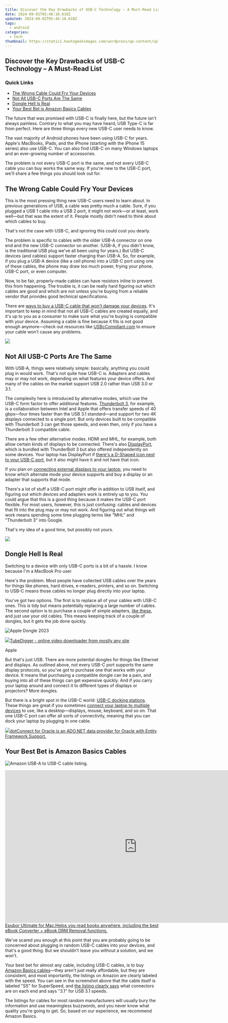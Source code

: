 ```yaml
---
title: Discover the Key Drawbacks of USB-C Technology – A Must-Read List
date: 2024-09-01T05:46:10.610Z
updated: 2024-09-02T05:46:10.610Z
tags:
  - android
categories:
  - tech
thumbnail: https://static1.howtogeekimages.com/wordpress/wp-content/uploads/2023/09/assorted-usb-cables-1.jpg
---
```


## Discover the Key Drawbacks of USB-C Technology – A Must-Read List

### Quick Links

* [The Wrong Cable Could Fry Your Devices](https://vp-tips.techidaily.com/new-in-2024-expert-strategies-for-effective-online-image-trimming/)
* [Not All USB-C Ports Are The Same](https://fox-links.techidaily.com/2024-approved-transform-your-smartphone-photography-with-iphones-hdr/)
* [Dongle Hell Is Real](https://screen-sharing-recording.techidaily.com/new-scoutingcameras-more-than-just-mycam/)
* [Your Best Bet is Amazon Basics Cables](https://youtube-help.techidaily.com/in-2024-transform-your-youtube-sign-up-rate-learn-anime-subscribe-buttons-in-filmora/)

 The future that was promised with USB-C is finally here, but the future isn't always painless. Contrary to what you may have heard, USB Type-C is far from perfect. Here are three things every new USB-C user needs to know.

 The vast majority of Android phones have been using USB-C for years. Apple's MacBooks, iPads, and the iPhone (starting with the iPhone 15 series) also use USB-C. You can also find USB-C on many Windows laptops and an ever-growing number of accessories.

 The problem is not every USB-C port is the same, and not every USB-C cable you can buy works the same way. If you're new to the USB-C port, we'll share a few things you should look out for.

##  The Wrong Cable Could Fry Your Devices

 This is the most pressing thing new USB-C users need to learn about. In previous generations of USB, a cable was pretty much a cable. Sure, if you plugged a USB 1 cable into a USB 2 port, it might not work—or at least, work well—but that was the extent of it. People mostly didn't need to think about which cables to buy.

 That's not the case with USB-C, and ignoring this could cost you dearly.

 The problem is specific to cables with the older USB-A connector on one end and the new USB-C connector on another. (USB-A, if you didn't know, is the traditional USB plug we've all been using for years.) But USB-C devices (and cables) support faster charging than USB-A. So, for example, if you plug a USB-A device (like a cell phone) into a USB-C port using one of these cables, the phone may draw too much power, frying your phone, USB-C port, or even computer.

 Now, to be fair, properly-made cables can have resistors inline to prevent this from happening. The trouble is, it can be really hard figuring out which cables are good and which are not unless you're buying from a reliable vendor that provides good technical specifications.

 There are [ways to buy a USB-C cable that won't damage your devices](https://android-pokemon-go.techidaily.com/all-you-need-to-know-about-mega-greninja-for-xiaomi-redmi-13c-5g-drfone-by-drfone-virtual-android/). It's important to keep in mind that not all USB-C cables are created equally, and it's up to you as a consumer to make sure what you're buying is compatible with your device. Assuming a cable is fine because it fits is not good enough anymore—check out resources like [USBcCompliant.com](https://usbccompliant.com) to ensure your cable won't cause any problems.

<!-- affiliate ads begin -->
<a href="https://estore.winxdvd.com/order/checkout.php?PRODS=4612444&QTY=1&AFFILIATE=108875&CART=1"><img src="https://www.winxdvd.com/affiliate/new-banner/pt-728x90.jpg" border="0"></a>
<!-- affiliate ads end -->
##  Not All USB-C Ports Are The Same

 With USB-A, things were relatively simple: basically, anything you could plug in would work. That's not quite how USB-C is. Adapters and cables may or may not work, depending on what features your device offers. And many of the cables on the market support USB 2.0 rather than USB 3.0 or 3.1.

 The complexity here is introduced by alternative modes, which use the USB-C form factor to offer additional features. [Thunderbolt 3](https://extra-support.techidaily.com/new-quick-conversion-tips-using-vlc-for-mpeg-4-and-beyond/), for example, is a collaboration between Intel and Apple that offers transfer speeds of 40 gbps—four times faster than the USB 3.1 standard—and support for two 4K displays connected to a single port. But only devices built to be compatible with Thunderbolt 3 can get those speeds, and even then, only if you have a Thunderbolt 3 compatible cable.

 There are a few other alternative modes. HDMI and MHL, for example, both allow certain kinds of displays to be connected. There's also [DisplayPort](https://sound-issues.techidaily.com/voicemod-malfunction-solutions-how-to-ensure-seamless-operation-in-2ts-guide/), which is bundled with ThunderBolt 3 but also offered independently on some devices. Your laptop has DisplayPort if [there's a D-Shaped icon next to your USB-C port](https://android-transfer.techidaily.com/tips-of-transferring-messages-from-vivo-s18e-to-iphone-1415-drfone-by-drfone-transfer-from-android-transfer-from-android/), but it also might have it and not have that icon.

 If you plan on [connecting external displays to your laptop](https://win-amazing.techidaily.com/asus-dvd-drivers-free-download-and-installation-guide/), you need to know which alternate mode your device supports and buy a display or an adapter that supports that mode.

 There's a lot of stuff a USB-C port might offer in addition to USB itself, and figuring out which devices and adapters work is entirely up to you. You could argue that this is a good thing because it makes the USB-C port flexible. For most users, however, this is just confusing: cables and devices that fit into the plug may or may not work. And figuring out what things will work means spending some time plugging terms like "MHL" and "Thunderbolt 3" into Google.

 That's my idea of a good time, but possibly not yours.

<!-- affiliate ads begin -->
<a href="https://secure.2checkout.com/order/checkout.php?PRODS=4620780&QTY=1&AFFILIATE=108875&CART=1"><img src="https://secure.avangate.com/images/merchant/07dd4d5a72f5740ef0f035f201951476/728__90banner.jpg" border="0"></a>
<!-- affiliate ads end -->
##  Dongle Hell Is Real

 Switching to a device with only USB-C ports is a bit of a hassle. I know because I'm a MacBook Pro user.

 Here's the problem. Most people have collected USB cables over the years for things like phones, hard drives, e-readers, printers, and so on. Switching to USB-C means those cables no longer plug directly into your laptop.

 You've got two options. The first is to replace all of your cables with USB-C ones. This is tidy but means potentially replacing a large number of cables. The second option is to purchase a couple of simple adapters, [like these](https://smile.amazon.com/AmazonBasics-Type-C-Gen1-Female-Adapter/dp/B01GGKYYT0/ref=pd%5Fcp%5F147%5F2?%5Fencoding=UTF8&pd%5Frd%5Fi=B01GGKYYT0&pd%5Frd%5Fr=ac31dce8-7498-11e8-86ca-4d19492eb881&pd%5Frd%5Fw=Op88k&pd%5Frd%5Fwg=1GO0P&pf%5Frd%5Fi=desktop-dp-sims&pf%5Frd%5Fm=ATVPDKIKX0DER&pf%5Frd%5Fp=80460301815383741&pf%5Frd%5Fr=1QQAM3C8HYD4QYFWDAGG&pf%5Frd%5Fs=desktop-dp-sims&pf%5Frd%5Ft=40701&psc=1&refRID=1QQAM3C8HYD4QYFWDAGG), and just use your old cables. This means keeping track of a couple of dongles, but it gets the job done quickly.

![Apple Dongle 2023](https://static1.howtogeekimages.com/wordpress/wp-content/uploads/2023/09/apple-dongle-2023.jpg) 

<!-- affiliate ads begin -->
<a href="https://secure.2checkout.com/order/checkout.php?PRODS=4572700&QTY=1&AFFILIATE=108875&CART=1"><img src="	https://www.tubedigger.com/wp-content/uploads/2020/08/tubedigger-software-new.png" border="0">TubeDigger - online video downloader from mostly any site</a>
<!-- affiliate ads end -->
Apple

 But that's just USB. There are more potential dongles for things like Ethernet and displays. As outlined above, not every USB-C port supports the same display protocols, so you've got to purchase one that works with your device. It means that purchasing a compatible dongle can be a pain, and buying into all of these things can get expensive quickly. And if you carry your laptop around and connect it to different types of displays or projectors? More dongles.

 But there is a bright spot in the USB-C world: [USB-C docking stations](https://fox-friendly.techidaily.com/2024-approved-journey-through-time-a-comprehensive-guide-on-scanning-and-storing-old-prints/). These things are great if you sometimes [connect your laptop to multiple devices](https://android-unlock.techidaily.com/how-to-unlock-huawei-p60-phone-pattern-lock-without-factory-reset-by-drfone-android/) to use, like a desktop—displays, mouse, keyboard, and so on. That one USB-C port can offer all sorts of connectivity, meaning that you can dock your laptop by plugging in one cable.

<!-- affiliate ads begin -->
<a href="https://checkout.devart.com/order/checkout.php?PRODS=5023555&QTY=1&AFFILIATE=108875&CART=1"><img src="https://secure.avangate.com/images/merchant/45b430710ad04765a6afd58d9d9fafca/products/dotConnect_O.png" border="0">dotConnect for Oracle is an ADO.NET data provider for Oracle with Entity Framework Support.</a>
<!-- affiliate ads end -->
##  Your Best Bet is Amazon Basics Cables

![Amazon USB-A to USB-C cable listing.](https://static1.howtogeekimages.com/wordpress/wp-content/uploads/2023/09/2023-09-21_13-23-15.png) 

<!-- affiliate ads begin -->
<a href="https://secure.2checkout.com/order/checkout.php?PRODS=4599952&QTY=1&AFFILIATE=108875&CART=1"><iframe width="864" height="500" src="https://www.youtube.com/embed/jVnfr5HudQw" title="The Latest and Easiest Solution to Remove Kindle DRM on Windows (without Degrading)" frameborder="0" allow="accelerometer; autoplay; clipboard-write; encrypted-media; gyroscope; picture-in-picture; web-share" referrerpolicy="strict-origin-when-cross-origin" allowfullscreen></iframe>Epubor Ultimate for Mac:Helps you read books anywhere, including the best eBook Converter + eBook DRM Removal functions.</a>
<!-- affiliate ads end -->
 We've scared you enough at this point that you are probably going to be concerned about plugging in random USB-C cables into your devices, and that's a good thing. But we shouldn't leave you without a solution, and we won't.

 Your best bet for almost any cable, including USB-C cables, is to buy [Amazon Basics cables](https://www.amazon.com/s/ref=nb%5Fsb%5Fnoss?url=search-alias%3Delectronics&field-keywords=amazon+basics+usb-c+3.1&tag=htg-v2-5apv96l-20&ascsubtag=UUhtgUeUpU215380&asc%5Frefurl=https%3A%2F%2Fwww.howtogeek.com%2F353410%2F3-problems-with-usb-c-you-need-to-know%2F&asc%5Fcampaign=Short-Term)—they aren't just really affordable, but they are consistent, and most importantly, the listings on Amazon are clearly labeled with the speed. You can see in the screenshot above that the cable itself is labeled "SS" for SuperSpeed, and [the listing clearly says](https://amazon.com/dp/B01GGKYS6E?tag=htg-v2-5apv96l-20&ascsubtag=UUhtgUeUpU215380&asc%5Frefurl=https%3A%2F%2Fwww.howtogeek.com%2F353410%2F3-problems-with-usb-c-you-need-to-know%2F&asc%5Fcampaign=Short-Term) what connectors are on each end and says "3.1" for USB 3.1 speeds.

 The listings for cables for most random manufacturers will usually bury the information and use meaningless buzzwords, and you never know what quality you're going to get. So, based on our experience, we recommend Amazon Basics.

<ins class="adsbygoogle"
     style="display:block"
     data-ad-format="autorelaxed"
     data-ad-client="ca-pub-7571918770474297"
     data-ad-slot="1223367746"></ins>



<ins class="adsbygoogle"
     style="display:block"
     data-ad-client="ca-pub-7571918770474297"
     data-ad-slot="8358498916"
     data-ad-format="auto"
     data-full-width-responsive="true"></ins>


